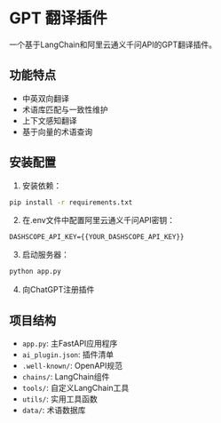 # GPT 翻译插件

一个基于LangChain和阿里云通义千问API的GPT翻译插件。

## 功能特点
- 中英双向翻译
- 术语库匹配与一致性维护
- 上下文感知翻译
- 基于向量的术语查询

## 安装配置

1. 安装依赖：
```bash
pip install -r requirements.txt
```

2. 在.env文件中配置阿里云通义千问API密钥：
```
DASHSCOPE_API_KEY={{YOUR_DASHSCOPE_API_KEY}}
```

3. 启动服务器：
```bash
python app.py
```

4. 向ChatGPT注册插件

## 项目结构
- `app.py`: 主FastAPI应用程序
- `ai_plugin.json`: 插件清单
- `.well-known/`: OpenAPI规范
- `chains/`: LangChain组件
- `tools/`: 自定义LangChain工具
- `utils/`: 实用工具函数
- `data/`: 术语数据库 